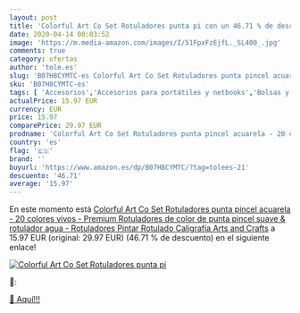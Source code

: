 ```yaml
---
layout: post
title: 'Colorful Art Co Set Rotuladores punta pi con un 46.71 % de descuento'
date: 2020-04-14 00:03:52
image: 'https://m.media-amazon.com/images/I/51FpxFzEjfL._SL400_.jpg'
comments: true
category: ofertas
author: 'tole.es'
slug: 'B07H8CYMTC-es Colorful Art Co Set Rotuladores punta pincel acuarela - 20...'
sku: 'B07H8CYMTC-es'
tags: [ 'Accesorios','Accesorios para portátiles y netbooks','Bolsas y fundas para portátiles y netbooks','Informática','Juegos y Accesorios para PC','Mochilas para portátiles y netbooks','Videojuegos','rotulador','rotuladores', ]
actualPrice: 15.97 EUR
currency: EUR
price: 15.97
comparePrice: 29.97 EUR
prodname: 'Colorful Art Co Set Rotuladores punta pincel acuarela - 20 colores vivos - Premium Rotuladores de color de punta pincel suave & rotulador agua - Rotuladores Pintar Rotulado Caligrafía Arts and Crafts'
country: 'es'
flag: '🇪🇸'
brand: ''
buyurl: 'https://www.amazon.es/dp/B07H8CYMTC/?tag=tolees-21'
descuento: '46.71'
average: '15.97'
---
```


En este momento está [Colorful Art Co Set Rotuladores punta pincel acuarela - 20 colores vivos - Premium Rotuladores de color de punta pincel suave & rotulador agua - Rotuladores Pintar Rotulado Caligrafía Arts and Crafts](https://www.amazon.es/dp/B07H8CYMTC/?tag=tolees-21) a 15.97 EUR (original: 29.97 EUR) (46.71 %  de descuento) en el siguiente enlace!

[![Colorful Art Co Set Rotuladores punta pi](https://m.media-amazon.com/images/I/51FpxFzEjfL._SL400_.jpg)](https://www.amazon.es/dp/B07H8CYMTC/?tag=tolees-21)

🔎:


[🛒 Aquí!!!](https://www.amazon.es/dp/B07H8CYMTC/?tag=tolees-21)

